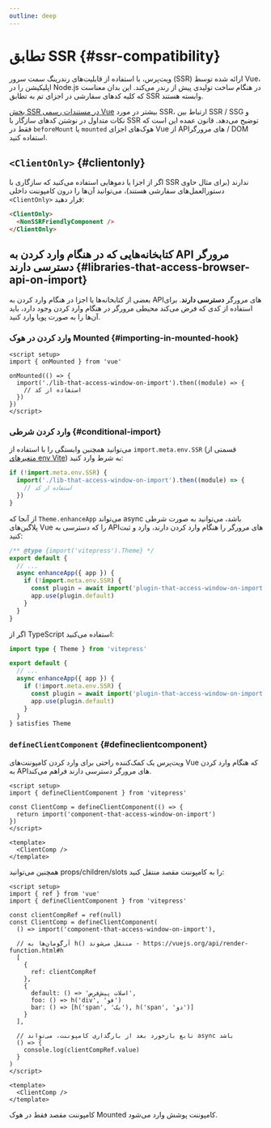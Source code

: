```yaml
---
outline: deep
---
```


# تطابق SSR {#ssr-compatibility}

ویت‌پرس، با استفاده از قابلیت‌های رندرینگ سمت سرور (SSR) ارائه شده توسط Vue، اپلیکیشن را در Node.js در هنگام ساخت تولیدی پیش از رندر می‌کند. این بدان معناست که کلیه کدهای سفارشی در اجزای تم به تطابق SSR وابسته هستند.

[بخش SSR در مستندات رسمی Vue](https://vuejs.org/guide/scaling-up/ssr.html) بیشتر در مورد SSR، ارتباط بین SSR / SSG و نکات متداول در نوشتن کد‌های سازگار با SSR توضیح می‌دهد. قانون عمده این است که فقط در `beforeMount` یا `mounted` هوک‌های اجزای Vue از API‌های مرورگر / DOM استفاده کنید.

## `<ClientOnly>` {#clientonly}

اگر از اجزا یا دموهایی استفاده می‌کنید که سازگاری با SSR ندارند (برای مثال حاوی دستورالعمل‌های سفارشی هستند)، می‌توانید آن‌ها را درون کامپوننت داخلی `<ClientOnly>` قرار دهید:

```md
<ClientOnly>
  <NonSSRFriendlyComponent />
</ClientOnly>
```

## کتابخانه‌هایی که در هنگام وارد کردن به API مرورگر دسترسی دارند {#libraries-that-access-browser-api-on-import}

بعضی از کتابخانه‌ها یا اجزا در هنگام وارد کردن به API‌های مرورگر **دسترسی دارند**. برای استفاده از کدی که فرض می‌کند محیطی مرورگر در هنگام وارد کردن وجود دارد، باید آن‌ها را به صورت پویا وارد کنید.

### وارد کردن در هوک Mounted {#importing-in-mounted-hook}

```vue
<script setup>
import { onMounted } from 'vue'

onMounted(() => {
  import('./lib-that-access-window-on-import').then((module) => {
    // استفاده از کد
  })
})
</script>
```

### وارد کردن شرطی {#conditional-import}

می‌توانید همچنین وابستگی را با استفاده از `import.meta.env.SSR` (قسمتی از [متغیرهای env Vite](https://vitejs.dev/guide/env-and-mode.html#env-variables)) به شرط وارد کنید:

```js
if (!import.meta.env.SSR) {
  import('./lib-that-access-window-on-import').then((module) => {
    // استفاده از کد
  })
}
```

از آنجا که `Theme.enhanceApp` می‌تواند async باشد، می‌توانید به صورت شرطی پلاگین‌های Vue را که دسترسی به API‌های مرورگر را هنگام وارد کردن دارند، وارد و ثبت کنید:

```js [.vitepress/theme/index.js]
/** @type {import('vitepress').Theme} */
export default {
  // ...
  async enhanceApp({ app }) {
    if (!import.meta.env.SSR) {
      const plugin = await import('plugin-that-access-window-on-import')
      app.use(plugin.default)
    }
  }
}
```

اگر از TypeScript استفاده می‌کنید:
```ts [.vitepress/theme/index.ts]
import type { Theme } from 'vitepress'

export default {
  // ...
  async enhanceApp({ app }) {
    if (!import.meta.env.SSR) {
      const plugin = await import('plugin-that-access-window-on-import')
      app.use(plugin.default)
    }
  }
} satisfies Theme
```

### `defineClientComponent` {#defineclientcomponent}

ویت‌پرس یک کمک‌کننده راحتی برای وارد کردن کامپوننت‌های Vue که هنگام وارد کردن به API‌های مرورگر دسترسی دارند فراهم می‌کند.

```vue
<script setup>
import { defineClientComponent } from 'vitepress'

const ClientComp = defineClientComponent(() => {
  return import('component-that-access-window-on-import')
})
</script>

<template>
  <ClientComp />
</template>
```

همچنین می‌توانید props/children/slots را به کامپوننت مقصد منتقل کنید:

```vue
<script setup>
import { ref } from 'vue'
import { defineClientComponent } from 'vitepress'

const clientCompRef = ref(null)
const ClientComp = defineClientComponent(
  () => import('component-that-access-window-on-import'),

  // آرگومان‌ها به h() منتقل می‌شوند - https://vuejs.org/api/render-function.html#h
  [
    {
      ref: clientCompRef
    },
    {
      default: () => 'اسلات پیش‌فرض',
      foo: () => h('div', 'فو')
      bar: () => [h('span', 'یک'), h('span', 'دو')]
    }
  ],

  // تابع بازخورد بعد از بارگذاری کامپوننت، می‌تواند async باشد
  () => {
    console.log(clientCompRef.value)
  }
)
</script>

<template>
  <ClientComp />
</template>
```

کامپوننت مقصد فقط در هوک Mounted کامپوننت پوشش وارد می‌شود.
